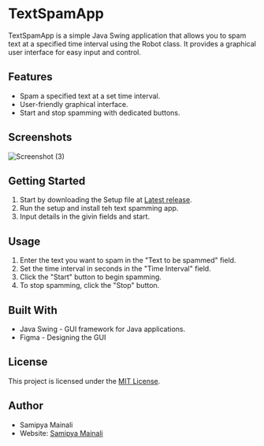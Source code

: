 # TextSpamApp

TextSpamApp is a simple Java Swing application that allows you to spam text at a specified time interval using the Robot class. It provides a graphical user interface for easy input and control.

## Features

- Spam a specified text at a set time interval.
- User-friendly graphical interface.
- Start and stop spamming with dedicated buttons.

## Screenshots

![Screenshot (3)](https://github.com/MrMipya/TextSpammingTool/assets/134919287/2d9a88a5-4b4d-492c-a6b8-f50668fa8f3e)

## Getting Started

1. Start by downloading the Setup file at [Latest release](https://github.com/MrMipya/TextSpammingTool/releases/tag/v1.0.0-initial-release).
3. Run the setup and install teh text spamming app.
4. Input details in the givin fields and start.

## Usage


1. Enter the text you want to spam in the "Text to be spammed" field.
2. Set the time interval in seconds in the "Time Interval" field.
3. Click the "Start" button to begin spamming.
4. To stop spamming, click the "Stop" button.

## Built With

- Java Swing - GUI framework for Java applications.
- Figma      - Designing the GUI

## License

This project is licensed under the [MIT License](LICENSE).

## Author

- Samipya Mainali
- Website: [Samipya Mainali](www.samipyamainali.com.np)
